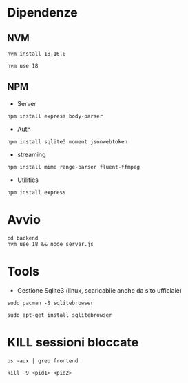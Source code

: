 # Dipendenze

## NVM
```
nvm install 18.16.0

nvm use 18
```

## NPM
- Server
```
npm install express body-parser
```
- Auth
```
npm install sqlite3 moment jsonwebtoken
```
- streaming
```
npm install mime range-parser fluent-ffmpeg
```
- Utilities
```
npm install express
```

# Avvio
```
cd backend
nvm use 18 && node server.js
```

# Tools
- Gestione Sqlite3 (linux, scaricabile anche da sito ufficiale)
```
sudo pacman -S sqlitebrowser

sudo apt-get install sqlitebrowser
```


# KILL sessioni bloccate
```
ps -aux | grep frontend

kill -9 <pid1> <pid2>
```
